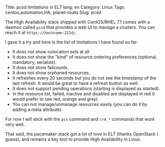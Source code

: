 Title: pcsd limitations in EL7
lang: en
Category: Linux
Tags: centos,automation,HA, planet-inuits
Slug: pcsd

The High Availability stack shipped with CentOS/RHEL 7.1 comes with a daemon
called `pcsd` that provides a web UI to manage a clusters. You can reach
it at `https://hostname:2224/`.

I gave it a try and here is the list of limitations I have found so far:

* It does not show colocation sets at all.
* It does not show the "kind" of resource ordering preferences (optional, mandatory, serialize).
* It does not show failcounts.
* It does not show orphaned resources.
* It refreshes every 20 seconds but you do not see the timestamp of the last refresh. It would be great to have a refresh button as well.
* It does not support pending operations (starting is displayed as started).
* In the resource list, failed, inactive and disabled are displayed in red (I would prefer to see red, orange and grey).
* You can not manage/unmanage resources easily (you can do it by adding a meta attribute).

For now I will stick with the `pcs` command and `crm_*` commands that work very well.

That said, the pacemaker stack got a lot of love in EL7 (thanks OpenStack I guess), and remains a key tool to
provide High Availability in Linux.
